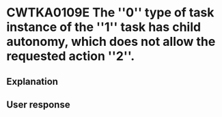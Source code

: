 # CWTKA0109E The ''0'' type of task instance of the ''1'' task has child autonomy, which does not allow the requested action ''2''.

## Explanation

## User response
